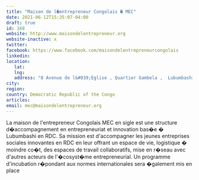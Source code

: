 ```yaml
---
title: "Maison de l�entrepreneur Congolais � MEC"
date: 2021-06-12T15:35:07-04:00
draft: true
id: 168
website: http://www.maisondelentrepreneur.org
website-inactive: x
twitter: 
facebook: https://www.facebook.com/maisondelentrepreneurcongolais
linkedin: 
location: 
   lat: 
   lng: 
   address: "8 Avenue de l&#039;Eglise , Quartier Gambela ,  Lubumbashi"
city: 
region: 
country: Democratic Republic of the Congo
articles:
email: mec@maisondelentrepreneur.org
---
```


La maison de l'entrepreneur Congolais MEC en sigle est une structure d�accompagnement en entrepreneuriat  et innovation bas�e � Lubumbashi en RDC. Sa  mission est d'accompagner les jeunes entreprises sociales  innovantes en RDC en leur offrant un espace de vie, logistique � moindre co�t, des espaces de travail collaboratifs, mise en r�seau avec d'autres acteurs de l'�cosyst�me entrepreneurial. Un programme d'incubation r�pondant aux normes internationales sera �galement mis en place


